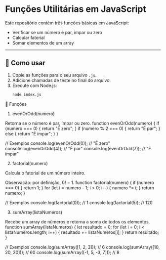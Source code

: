 # Funções Utilitárias em JavaScript

Este repositório contém três funções básicas em JavaScript:  
- Verificar se um número é par, ímpar ou zero  
- Calcular fatorial  
- Somar elementos de um array  

---

## 🚀 Como usar
1. Copie as funções para o seu arquivo `.js`.
2. Adicione chamadas de teste no final do arquivo.
3. Execute com Node.js:
   ```bash
   node index.js
📌 Funções

1. evenOrOdd(numero)

Retorna se o número é par, ímpar ou zero.
function evenOrOdd(numero) {
    if (numero === 0) {
        return "É zero";
    }
    if (numero % 2 === 0) {
        return "É par";
    } else {
        return "É ímpar";
    }
}

// Exemplos
console.log(evenOrOdd(0)); // "É zero"
console.log(evenOrOdd(4)); // "É par"
console.log(evenOrOdd(7)); // "É ímpar"

2. factorial(numero)

Calcula o fatorial de um número inteiro.

Observação: por definição, 0! = 1.
function factorial(numero) {
    if (numero === 0) {
        return 1;
    }
    for (let i = numero - 1; i > 0; i--) {
        numero *= i;
    }
    return numero;
}

// Exemplos
console.log(factorial(0)); // 1
console.log(factorial(5)); // 120

3. sumArray(listaNumeros)

Recebe um array de números e retorna a soma de todos os elementos.
function sumArray(listaNumeros) {
    let resultado = 0;
    for (let i = 0; i < listaNumeros.length; i++) {
        resultado += listaNumeros[i];
    }
    return resultado;
}

// Exemplos
console.log(sumArray([1, 2, 3]));      // 6
console.log(sumArray([10, 20, 30]));   // 60
console.log(sumArray([-1, 5, -3, 7])); // 8
